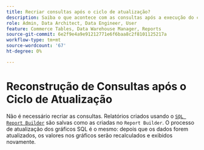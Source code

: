 ```yaml
---
title: Recriar consultas após o ciclo de atualização?
description: Saiba o que acontece com as consultas após a execução do ciclo de atualização.
role: Admin, Data Architect, Data Engineer, User
feature: Commerce Tables, Data Warehouse Manager, Reports
source-git-commit: 6e2f9e4a9e91212771e6f6baa8c2f8101125217a
workflow-type: tm+mt
source-wordcount: '67'
ht-degree: 0%

---
```


# Reconstrução de Consultas após o Ciclo de Atualização

Não é necessário recriar as consultas. Relatórios criados usando o [`SQL Report Builder`](../dev-reports/sql-rpt-bldr.md) são salvas como as criadas no `Report Builder`. O processo de atualização dos gráficos SQL é o mesmo: depois que os dados forem atualizados, os valores nos gráficos serão recalculados e exibidos novamente.
